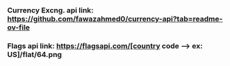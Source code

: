 ### Currency Excng. api link: https://github.com/fawazahmed0/currency-api?tab=readme-ov-file

### Flags api link: https://flagsapi.com/[country code --> ex: US]/flat/64.png
